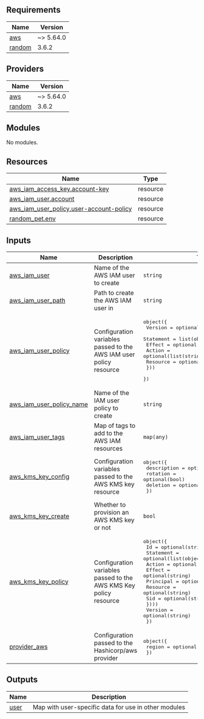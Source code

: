 <!-- BEGIN_TF_DOCS -->
## Requirements

| Name | Version |
|------|---------|
| <a name="requirement_aws"></a> [aws](#requirement\_aws) | ~> 5.64.0 |
| <a name="requirement_random"></a> [random](#requirement\_random) | 3.6.2 |

## Providers

| Name | Version |
|------|---------|
| <a name="provider_aws"></a> [aws](#provider\_aws) | ~> 5.64.0 |
| <a name="provider_random"></a> [random](#provider\_random) | 3.6.2 |

## Modules

No modules.

## Resources

| Name | Type |
|------|------|
| [aws_iam_access_key.account-key](https://registry.terraform.io/providers/hashicorp/aws/latest/docs/resources/iam_access_key) | resource |
| [aws_iam_user.account](https://registry.terraform.io/providers/hashicorp/aws/latest/docs/resources/iam_user) | resource |
| [aws_iam_user_policy.user-account-policy](https://registry.terraform.io/providers/hashicorp/aws/latest/docs/resources/iam_user_policy) | resource |
| [random_pet.env](https://registry.terraform.io/providers/hashicorp/random/3.6.2/docs/resources/pet) | resource |

## Inputs

| Name | Description | Type | Default | Required |
|------|-------------|------|---------|:--------:|
| <a name="input_aws_iam_user"></a> [aws\_iam\_user](#input\_aws\_iam\_user) | Name of the AWS IAM user to create | `string` | `""` | no |
| <a name="input_aws_iam_user_path"></a> [aws\_iam\_user\_path](#input\_aws\_iam\_user\_path) | Path to create the AWS IAM user in | `string` | `"/system"` | no |
| <a name="input_aws_iam_user_policy"></a> [aws\_iam\_user\_policy](#input\_aws\_iam\_user\_policy) | Configuration variables passed to the AWS IAM user policy resource | <pre>object({<br>    Version = optional(string, "2012-10-17")<br>    Statement = list(object({<br>      Effect   = optional(string)<br>      Action   = optional(list(string))<br>      Resource = optional(string)<br>    }))<br>  })</pre> | n/a | yes |
| <a name="input_aws_iam_user_policy_name"></a> [aws\_iam\_user\_policy\_name](#input\_aws\_iam\_user\_policy\_name) | Name of the IAM user policy to create | `string` | `""` | no |
| <a name="input_aws_iam_user_tags"></a> [aws\_iam\_user\_tags](#input\_aws\_iam\_user\_tags) | Map of tags to add to the AWS IAM resources | `map(any)` | `{}` | no |
| <a name="input_aws_kms_key_config"></a> [aws\_kms\_key\_config](#input\_aws\_kms\_key\_config) | Configuration variables passed to the AWS KMS key resource | <pre>object({<br>    description = optional(string)<br>    rotation    = optional(bool)<br>    deletion    = optional(number)<br>  })</pre> | `null` | no |
| <a name="input_aws_kms_key_create"></a> [aws\_kms\_key\_create](#input\_aws\_kms\_key\_create) | Whether to provision an AWS KMS key or not | `bool` | `true` | no |
| <a name="input_aws_kms_key_policy"></a> [aws\_kms\_key\_policy](#input\_aws\_kms\_key\_policy) | Configuration variables passed to the AWS KMS Key policy resource | <pre>object({<br>    Id = optional(string)<br>    Statement = optional(list(object({<br>      Action    = optional(string)<br>      Effect    = optional(string)<br>      Principal = optional(map(any))<br>      Resource  = optional(string)<br>      Sid       = optional(string)<br>    })))<br>    Version = optional(string)<br>  })</pre> | `null` | no |
| <a name="input_provider_aws"></a> [provider\_aws](#input\_provider\_aws) | Configuration passed to the Hashicorp/aws provider | <pre>object({<br>    region = optional(string)<br>  })</pre> | n/a | yes |

## Outputs

| Name | Description |
|------|-------------|
| <a name="output_user"></a> [user](#output\_user) | Map with user-specific data for use in other modules |
<!-- END_TF_DOCS -->